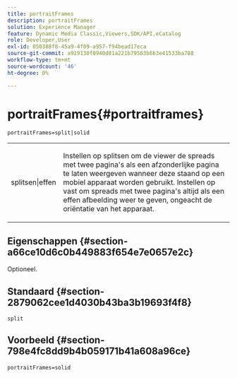 ```yaml
---
title: portraitFrames
description: portraitFrames
solution: Experience Manager
feature: Dynamic Media Classic,Viewers,SDK/API,eCatalog
role: Developer,User
exl-id: 050388f8-45a9-4f09-a957-f94bead17eca
source-git-commit: a919130f0940d81a221b79563b6b3e41533ba788
workflow-type: tm+mt
source-wordcount: '46'
ht-degree: 0%

---
```


# portraitFrames{#portraitframes}

`portraitFrames=split|solid`

<table id="table_1D425B7685D448459CD3FE8D683C813C"> 
 <tbody> 
  <tr> 
   <td colname="col1"> <p> <span class="codeph"> splitsen|effen</span> </p> </td> 
   <td colname="col2"> <p>Instellen op <span class="codeph"> splitsen</span> om de viewer de spreads met twee pagina's als een afzonderlijke pagina te laten weergeven wanneer deze staand op een mobiel apparaat worden gebruikt. Instellen op <span class="codeph"> vast</span> om spreads met twee pagina's altijd als een effen afbeelding weer te geven, ongeacht de oriëntatie van het apparaat. </p> </td> 
  </tr> 
 </tbody> 
</table>

## Eigenschappen {#section-a66ce10d6c0b449883f654e7e0657e2c}

Optioneel.

## Standaard {#section-2879062cee1d4030b43ba3b19693f4f8}

`split`

## Voorbeeld {#section-798e4fc8dd9b4b059171b41a608a96ce}

`portraitFrames=solid`
